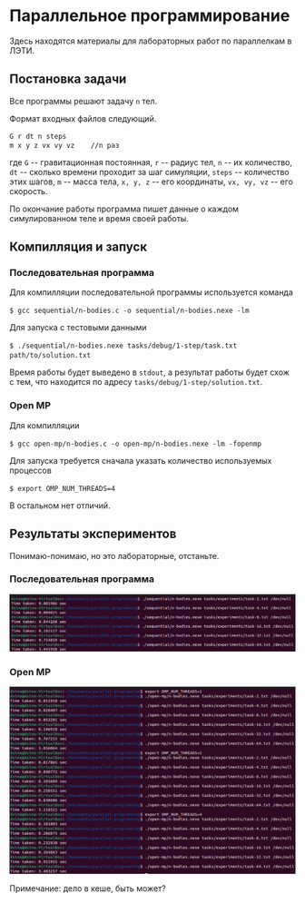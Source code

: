 # Параллельное программирование

Здесь находятся материалы для лабораторных работ по параллелкам в ЛЭТИ.

## Постановка задачи

Все программы решают задачу `n` тел.

Формат входных файлов следующий.

```
G r dt n steps
m x y z vx vy vz	//n раз
```

где `G` -- гравитационная постоянная, `r` -- радиус тел, `n` -- их количество, `dt` -- сколько времени проходит за шаг симуляции, `steps` -- количество этих шагов, `m` -- масса тела, `x, y, z` -- его координаты, `vx, vy, vz` -- его скорость.

По окончание работы программа пишет данные о каждом симулированном теле и время своей работы.

## Компилляция и запуск

### Последовательная программа

Для компилляции последовательной программы используется команда

`$ gcc sequential/n-bodies.c -o sequential/n-bodies.nexe -lm`

Для запуска с тестовыми данными

`$ ./sequential/n-bodies.nexe tasks/debug/1-step/task.txt path/to/solution.txt`

Время работы будет выведено в `stdout`, а результат работы будет схож с тем, что находится по адресу `tasks/debug/1-step/solution.txt`.

### Open MP

Для компилляции

`$ gcc open-mp/n-bodies.c -o open-mp/n-bodies.nexe -lm -fopenmp`

Для запуска требуется сначала указать количество используемых процессов

`$ export OMP_NUM_THREADS=4`

В остальном нет отличий.

## Результаты экспериментов

Понимаю-понимаю, но это лабораторные, отстаньте.

### Последовательная программа

![sequential](res/sequential.png)

### Open MP

![open-mp](res/open-mp.png)

Примечание: дело в кеше, быть может?
